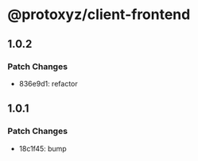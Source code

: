 # @protoxyz/client-frontend

## 1.0.2

### Patch Changes

- 836e9d1: refactor

## 1.0.1

### Patch Changes

- 18c1f45: bump
